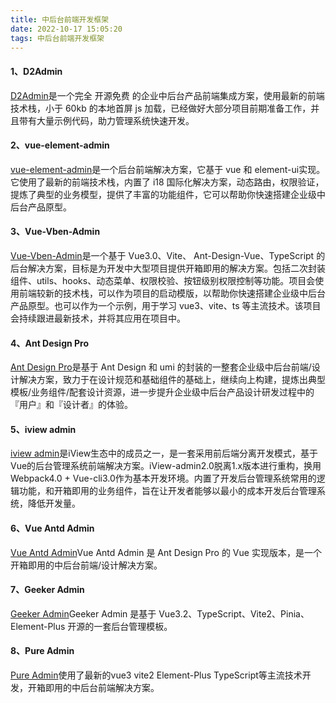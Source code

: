 ```yaml
---
title: 中后台前端开发框架
date: 2022-10-17 15:05:20
tags: 中后台前端开发框架
---
```


#### 1、D2Admin

[D2Admin](https://d2.pub/zh/doc/d2-admin/#/)是一个完全 开源免费 的企业中后台产品前端集成方案，使用最新的前端技术栈，小于 60kb 的本地首屏 js 加载，已经做好大部分项目前期准备工作，并且带有大量示例代码，助力管理系统快速开发。

#### 2、vue-element-admin

[vue-element-admin](https://panjiachen.github.io/vue-element-admin-site/zh/guide/#/)是一个后台前端解决方案，它基于 vue 和 element-ui实现。它使用了最新的前端技术栈，内置了 i18 国际化解决方案，动态路由，权限验证，提炼了典型的业务模型，提供了丰富的功能组件，它可以帮助你快速搭建企业级中后台产品原型。

#### 3、Vue-Vben-Admin

[Vue-Vben-Admin](https://vvbin.cn/doc-next/guide/introduction.html)是一个基于 Vue3.0、Vite、 Ant-Design-Vue、TypeScript 的后台解决方案，目标是为开发中大型项目提供开箱即用的解决方案。包括二次封装组件、utils、hooks、动态菜单、权限校验、按钮级别权限控制等功能。项目会使用前端较新的技术栈，可以作为项目的启动模版，以帮助你快速搭建企业级中后台产品原型。也可以作为一个示例，用于学习 vue3、vite、ts 等主流技术。该项目会持续跟进最新技术，并将其应用在项目中。

#### 4、Ant Design Pro

[Ant Design Pro](https://pro.ant.design/zh-CN/docs/getting-started)是基于 Ant Design 和 umi 的封装的一整套企业级中后台前端/设计解决方案，致力于在设计规范和基础组件的基础上，继续向上构建，提炼出典型模板/业务组件/配套设计资源，进一步提升企业级中后台产品设计研发过程中的『用户』和『设计者』的体验。

#### 5、iview admin

[iview admin](https://lison16.github.io/iview-admin-doc/#/)是iView生态中的成员之一，是一套采用前后端分离开发模式，基于Vue的后台管理系统前端解决方案。iView-admin2.0脱离1.x版本进行重构，换用Webpack4.0 + Vue-cli3.0作为基本开发环境。内置了开发后台管理系统常用的逻辑功能，和开箱即用的业务组件，旨在让开发者能够以最小的成本开发后台管理系统，降低开发量。

#### 6、Vue Antd Admin

[Vue Antd Admin](https://iczer.gitee.io/vue-antd-admin-docs/)Vue Antd Admin 是 Ant Design Pro 的 Vue 实现版本，是一个开箱即用的中后台前端/设计解决方案。

#### 7、Geeker Admin

[Geeker Admin](https://gitee.com/laramie/Geeker-Admin)Geeker Admin 是基于 Vue3.2、TypeScript、Vite2、Pinia、Element-Plus 开源的一套后台管理模板。

#### 8、Pure Admin

[Pure Admin](http://yiming_chang.gitee.io/pure-admin-doc/)使用了最新的vue3 vite2 Element-Plus TypeScript等主流技术开发，开箱即用的中后台前端解决方案。